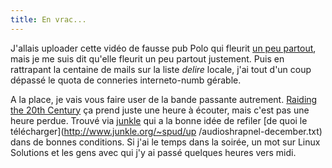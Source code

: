 ```yaml
---
title: En vrac...
---
```


J'allais uploader cette vidéo de fausse pub Polo qui fleurit [un peu
partout](http://www.snopes.com/photos/commercials/vwpolo.asp), mais je me suis
dit qu'elle fleurit un peu partout justement. Puis en rattrapant la centaine
de mails sur la liste _delire_ locale, j'ai tout d'un coup dépassé le quota de
conneries interneto-numb gérable.

A la place, je vais vous faire user de la bande passante autrement. [Raiding
the 20th Century](http://www.djfood.org/rt20c/) ça prend juste une heure à
écouter, mais c'est pas une heure perdue. Trouvé via
[junkle](http://chocapic.junkle.org/index.php?p=237&more=1&c=1) qui a la bonne
idée de refiler [de quoi le télécharger](http://www.junkle.org/~spud/up
/audioshrapnel-december.txt) dans de bonnes conditions. Si j'ai le temps dans
la soirée, un mot sur Linux Solutions et les gens avec qui j'y ai passé
quelques heures vers midi.

